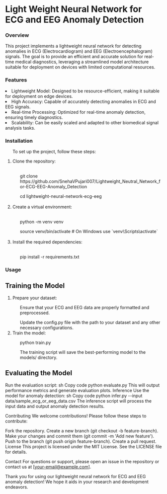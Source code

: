 <h1>Light Weight Neural Network for ECG and EEG Anomaly Detection </h1>
<h3>Overview</h3>
<p>This project implements a lightweight neural network for detecting anomalies in ECG (Electrocardiogram) and EEG (Electroencephalogram) signals. 
The goal is to provide an efficient and accurate solution for real-time medical diagnostics, leveraging a streamlined model architecture suitable for deployment on devices with limited computational resources.</p>

<h3>Features</h3>
<li>Lightweight Model: Designed to be resource-efficient, making it suitable for deployment on edge devices.</li>
<li>High Accuracy: Capable of accurately detecting anomalies in ECG and EEG signals.</li>
<li>Real-time Processing: Optimized for real-time anomaly detection, ensuring timely diagnostics.</li>
<li>Scalability: Can be easily scaled and adapted to other biomedical signal analysis tasks.</li>
<h3>Installation</h3>
<ul>To set up the project, follow these steps:</ul>
<ol type = "1">
<li>Clone the repository:</li> </br>
<ul>git clone https://github.com/SnehaVPujari007/Lightweight_Neutral_Network_for-ECG-EEG-Anomaly_Detection</ul>
<ul>cd lightweight-neural-network-ecg-eeg</ul> </br>
<li>Create a virtual environment:</li></br>
<ul>python -m venv venv</ul>
<ul>source venv/bin/activate  # On Windows use `venv\Scripts\activate`</ul> </br>
<li>Install the required dependencies:</li> </br>
<ul>pip install -r requirements.txt</ul>

</ol>
<h3>Usage</h3>
<h2>Training the Model</h2>
<ol type = "1">
<li>Prepare your dataset:</li>

<ol>Ensure that your ECG and EEG data are properly formatted and preprocessed. </ol>
<ol>Update the config.py file with the path to your dataset and any other necessary configurations.</ol>
<li>Train the model:</li>
<ul>python train.py</ul>
<ul>The training script will save the best-performing model to the models/ directory.</ul>
</ol>
<h2>Evaluating the Model</h2>
Run the evaluation script:
sh
Copy code
python evaluate.py
This will output performance metrics and generate evaluation plots.
Inference
Use the model for anomaly detection:
sh
Copy code
python infer.py --input data/sample_ecg_or_eeg_data.csv
The inference script will process the input data and output anomaly detection results.

Contributing
We welcome contributions! Please follow these steps to contribute:

Fork the repository.
Create a new branch (git checkout -b feature-branch).
Make your changes and commit them (git commit -m 'Add new feature').
Push to the branch (git push origin feature-branch).
Create a pull request.
License
This project is licensed under the MIT License. See the LICENSE file for details.

Contact
For questions or support, please open an issue in the repository or contact us at [your-email@example.com].

Thank you for using our lightweight neural network for ECG and EEG anomaly detection! We hope it aids in your research and development endeavors.






